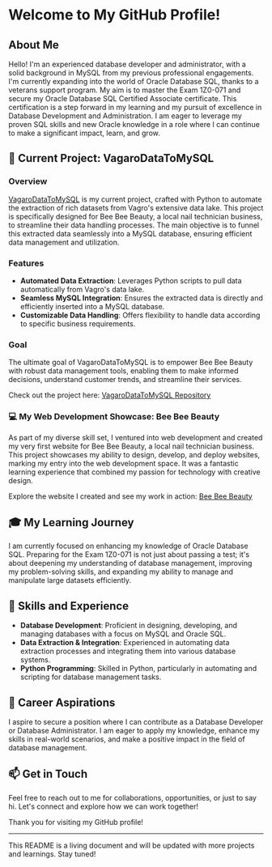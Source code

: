 # Welcome to My GitHub Profile!

## About Me

Hello! I'm an experienced database developer and administrator, with a solid background in MySQL from my previous professional engagements. I'm currently expanding into the world of Oracle Database SQL, thanks to a veterans support program. My aim is to master the Exam 1Z0-071 and secure my Oracle Database SQL Certified Associate certificate. This certification is a step forward in my learning and my pursuit of excellence in Database Development and Administration. I am eager to leverage my proven SQL skills and new Oracle knowledge in a role where I can continue to make a significant impact, learn, and grow.

## 🚀 Current Project: VagaroDataToMySQL

### Overview

[VagaroDataToMySQL](https://github.com/MarkovianPD/VagaroDataToMySQL) is my current project, crafted with Python to automate the extraction of rich datasets from Vagro's extensive data lake. This project is specifically designed for Bee Bee Beauty, a local nail technician business, to streamline their data handling processes. The main objective is to funnel this extracted data seamlessly into a MySQL database, ensuring efficient data management and utilization.

### Features

- **Automated Data Extraction**: Leverages Python scripts to pull data automatically from Vagro's data lake.
- **Seamless MySQL Integration**: Ensures the extracted data is directly and efficiently inserted into a MySQL database.
- **Customizable Data Handling**: Offers flexibility to handle data according to specific business requirements.

### Goal

The ultimate goal of VagaroDataToMySQL is to empower Bee Bee Beauty with robust data management tools, enabling them to make informed decisions, understand customer trends, and streamline their services.

Check out the project here: [VagaroDataToMySQL Repository](https://github.com/MarkovianPD/VagaroDataToMySQL)

### 💻 My Web Development Showcase: Bee Bee Beauty

As part of my diverse skill set, I ventured into web development and created my very first website for Bee Bee Beauty, a local nail technician business. This project showcases my ability to design, develop, and deploy websites, marking my entry into the web development space. It was a fantastic learning experience that combined my passion for technology with creative design.

Explore the website I created and see my work in action: [Bee Bee Beauty](https://beautybysayde.com/)

## 🎓 My Learning Journey

I am currently focused on enhancing my knowledge of Oracle Database SQL. Preparing for the Exam 1Z0-071 is not just about passing a test; it's about deepening my understanding of database management, improving my problem-solving skills, and expanding my ability to manage and manipulate large datasets efficiently.

## 🌟 Skills and Experience

- **Database Development**: Proficient in designing, developing, and managing databases with a focus on MySQL and Oracle SQL.
- **Data Extraction & Integration**: Experienced in automating data extraction processes and integrating them into various database systems.
- **Python Programming**: Skilled in Python, particularly in automating and scripting for database management tasks.

## 💼 Career Aspirations

I aspire to secure a position where I can contribute as a Database Developer or Database Administrator. I am eager to apply my knowledge, enhance my skills in real-world scenarios, and make a positive impact in the field of database management.

## 📫 Get in Touch

Feel free to reach out to me for collaborations, opportunities, or just to say hi. Let's connect and explore how we can work together!

Thank you for visiting my GitHub profile!

---

This README is a living document and will be updated with more projects and learnings. Stay tuned!
